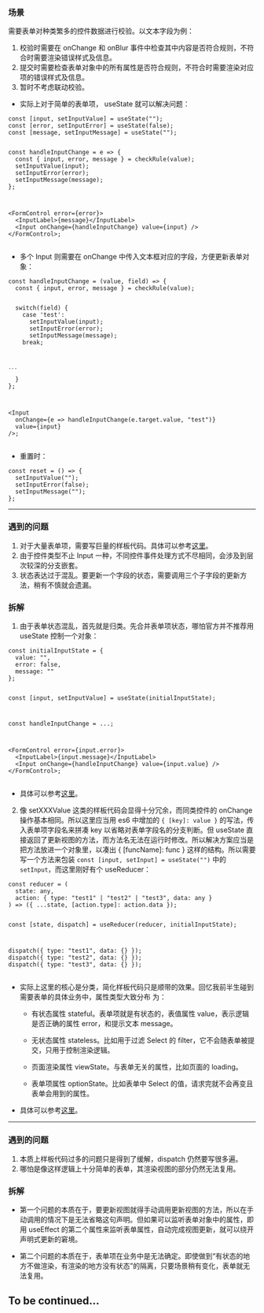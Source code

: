 <h3 id="场景">场景</h3>
<p>需要表单对种类繁多的控件数据进行校验。以文本字段为例：</p>
<ol>
<li>校验时需要在 onChange 和 onBlur 事件中检查其中内容是否符合规则，不符合时需要渲染错误样式及信息。</li>
<li>提交时需要检查表单对象中的所有属性是否符合规则，不符合时需要渲染对应项的错误样式及信息。</li>
<li>暂时不考虑联动校验。</li>
</ol>
<ul>
<li>实际上对于简单的表单项， useState 就可以解决问题：</li>
</ul>
<pre><code class="language-jsx">const [input, setInputValue] = useState(&quot;&quot;);
const [error, setInputError] = useState(false);
const [message, setInputMessage] = useState(&quot;&quot;);

<p>const handleInputChange = e =&gt; {
  const { input, error, message } = checkRule(value);
  setInputValue(input);
  setInputError(error);
  setInputMessage(message);
};</p>
<p>&lt;FormControl error={error}&gt;
  &lt;InputLabel&gt;{message}&lt;/InputLabel&gt;
  &lt;Input onChange={handleInputChange} value={input} /&gt;
&lt;/FormControl&gt;;</code></pre></p>
<ul>
<li>多个 Input 则需要在 onChange 中传入文本框对应的字段，方便更新表单对象：</li>
</ul>
<pre><code class="language-jsx">const handleInputChange = (value, field) =&gt; {
  const { input, error, message } = checkRule(value);

<p>  switch(field) {
    case &#39;test&#39;:
      setInputValue(input);
      setInputError(error);
      setInputMessage(message);
    break;</p>
<pre><code>...</code></pre><p>  }
};</p>
<p>&lt;Input
  onChange={e =&gt; handleInputChange(e.target.value, &quot;test&quot;)}
  value={input}
/&gt;;</code></pre></p>
<ul>
<li>重置时：</li>
</ul>
<pre><code class="language-jsx">const reset = () =&gt; {
  setInputValue(&quot;&quot;);
  setInputError(false);
  setInputMessage(&quot;&quot;);
};</code></pre>
<hr>
<h3 id="遇到的问题">遇到的问题</h3>
<ol>
<li>对于大量表单项，需要写巨量的样板代码。具体可以参考<a href="https://github.com/orzyyyy/memo/blob/dc0b379773fdc395ac8db5cb8374f3444300fad4/src/controller/StockAndShipmentDataController.tsx#L18">这里</a>。</li>
<li>由于控件类型不止 Input 一种，不同控件事件处理方式不尽相同，会涉及到层次较深的分支嵌套。</li>
<li>状态表达过于混乱。要更新一个字段的状态，需要调用三个子字段的更新方法，稍有不慎就会遗漏。</li>
</ol>
<h3 id="拆解">拆解</h3>
<ol>
<li>由于表单状态混乱，首先就是归类。先合并表单项状态，哪怕官方并不推荐用 useState 控制一个对象：</li>
</ol>
<pre><code class="language-jsx">const initialInputState = {
  value: &quot;&quot;,
  error: false,
  message: &quot;&quot;
};

<p>const [input, setInputValue] = useState(initialInputState);</p>
<p>const handleInputChange = ...;</p>
<p>&lt;FormControl error={input.error}&gt;
  &lt;InputLabel&gt;{input.message}&lt;/InputLabel&gt;
  &lt;Input onChange={handleInputChange} value={input.value} /&gt;
&lt;/FormControl&gt;;</code></pre></p>
<ul>
<li>具体可以参考<a href="https://github.com/orzyyyy/memo/blob/3ddc9e98ed5f954573cfbbcd15d75e1ba1976957/src/controller/StockAndShipmentDataController.tsx#L34">这里</a>。</li>
</ul>
<ol start="2">
<li>像 setXXXValue 这类的样板代码会显得十分冗余，而同类控件的 onChange 操作基本相同。所以这里应当用 es6 中增加的 <code>{ [key]: value }</code> 的写法，传入表单项字段名来拼凑 key 以省略对表单字段名的分支判断。但 useState 直接返回了更新视图的方法，而方法名无法在运行时修改。所以解决方案应当是把方法放进一个对象里，以凑出 { [funcName]: func } 这样的结构。所以需要写一个方法来包装 <code>const [input, setInput] = useState(&quot;&quot;)</code> 中的 <code>setInput</code>，而这里刚好有个 useReducer：</li>
</ol>
<pre><code class="language-jsx">const reducer = (
  state: any,
  action: { type: &quot;test1&quot; | &quot;test2&quot; | &quot;test3&quot;, data: any }
) =&gt; ({ ...state, [action.type]: action.data });

<p>const [state, dispatch] = useReducer(reducer, initialInputState);</p>
<p>dispatch({ type: &quot;test1&quot;, data: {} });
dispatch({ type: &quot;test2&quot;, data: {} });
dispatch({ type: &quot;test3&quot;, data: {} });</code></pre></p>
<ul>
<li><p>实际上这里的核心是分类，简化样板代码只是顺带的效果。回忆我前半生碰到需要表单的具体业务中，属性类型大致分布 为：</p>
<ul>
<li><p>有状态属性 stateful。表单项就是有状态的，表值属性 value，表示逻辑是否正确的属性 error，和提示文本 message。</p>
</li>
<li><p>无状态属性 stateless。比如用于过滤 Select 的 filter，它不会随表单被提交，只用于控制渲染逻辑。</p>
</li>
<li><p>页面渲染属性 viewState。与表单无关的属性，比如页面的 loading。</p>
</li>
<li><p>表单项属性 optionState。比如表单中 Select 的值，请求完就不会再变且表单会用到的属性。</p>
</li>
</ul>
</li>
<li><p>具体可以参考<a href="https://github.com/orzyyyy/memo/blob/841568f68dd36f523c4b97525b7a71e5f6133bf1/src/controller/StockAndShipmentDataController.tsx#L239">这里</a>。</p>
</li>
</ul>
<hr>
<h3 id="遇到的问题-1">遇到的问题</h3>
<ol>
<li>本质上样板代码过多的问题只是得到了缓解，dispatch 仍然要写很多遍。</li>
<li>哪怕是像这样逻辑上十分简单的表单，其渲染视图的部分仍然无法复用。</li>
</ol>
<h3 id="拆解-1">拆解</h3>
<ul>
<li><p>第一个问题的本质在于，要更新视图就得手动调用更新视图的方法，所以在手动调用的情况下是无法省略这句声明。但如果可以监听表单对象中的属性，即用 useEffect 的第二个属性来监听表单属性，自动完成视图更新，就可以绕开声明式更新的窘境。</p>
</li>
<li><p>第二个问题的本质在于，表单项在业务中是无法确定。即使做到“有状态的地方不做渲染，有渲染的地方没有状态”的隔离，只要场景稍有变化，表单就无法复用。</p>
</li>
</ul>
<h2 id="to-be-continued">To be continued...</h2>
